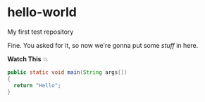 hello-world
===========

My first test repository


Fine. You asked for it, so now we're gonna put some *stuff* in here.

**Watch This**
:boom:

```java
public static void main(String args[])
{
  return "Hello";
}
```
